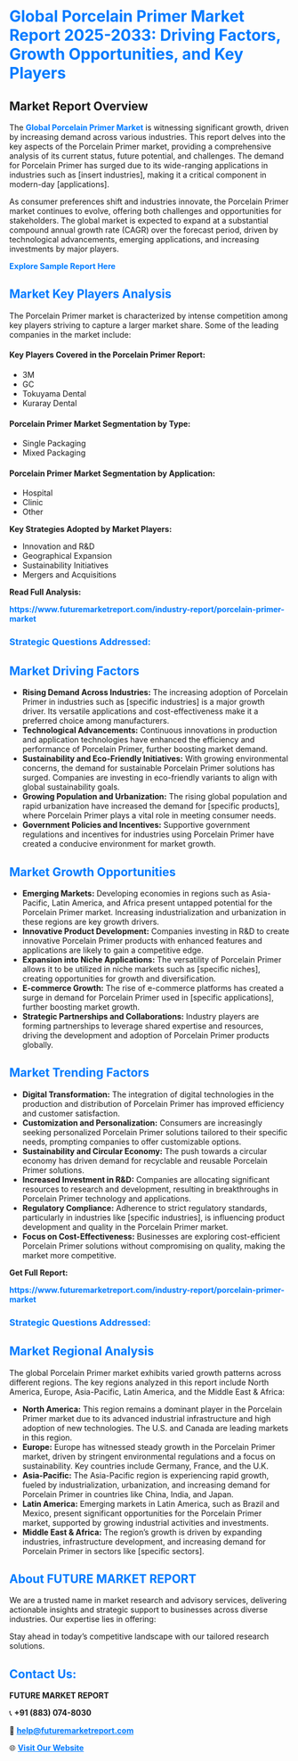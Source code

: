 <h1 style="color: #007BFF;">Global Porcelain Primer Market Report 2025-2033: Driving Factors, Growth Opportunities, and Key Players</h1>

<section id="overview">
<h2>Market Report Overview</h2>
<p>The <a href="https://www.futuremarketreport.com/industry-report/porcelain-primer-market" style="color: #007BFF; text-decoration: none;"><strong>Global Porcelain Primer Market</strong></a> is witnessing significant growth, driven by increasing demand across various industries. This report delves into the key aspects of the Porcelain Primer market, providing a comprehensive analysis of its current status, future potential, and challenges. The demand for Porcelain Primer has surged due to its wide-ranging applications in industries such as [insert industries], making it a critical component in modern-day [applications].</p>
<p>As consumer preferences shift and industries innovate, the Porcelain Primer market continues to evolve, offering both challenges and opportunities for stakeholders. The global market is expected to expand at a substantial compound annual growth rate (CAGR) over the forecast period, driven by technological advancements, emerging applications, and increasing investments by major players.</p>
</section>

<section id="overview">
<p><a href="https://www.futuremarketreport.com/request-sample/reportId=79032" style="color: #007BFF; text-decoration: none;"><strong>Explore Sample Report Here</strong></a></p>
</section>

<section id="key-players">
<h2 style="color: #007BFF;">Market Key Players Analysis</h2>
<p>The Porcelain Primer market is characterized by intense competition among key players striving to capture a larger market share. Some of the leading companies in the market include:</p>
<h4>Key Players Covered in the Porcelain Primer Report:</h4>
<ul><li>3M</li><li>GC</li><li>Tokuyama Dental</li><li>Kuraray Dental</li></ul>
<h4>Porcelain Primer Market Segmentation by Type:</h4>
<ul><li>Single Packaging</li><li>Mixed Packaging</li></ul>

<h4>Porcelain Primer Market Segmentation by Application:</h4>
<ul><li>Hospital</li><li>Clinic</li><li>Other</li></ul>
<p><strong>Key Strategies Adopted by Market Players:</strong></p>
<ul>
<li>Innovation and R&D</li>
<li>Geographical Expansion</li>
<li>Sustainability Initiatives</li>
<li>Mergers and Acquisitions</li>
</ul>
</section>

<section>
<p><strong>Read Full Analysis: </strong></p><a href="https://www.futuremarketreport.com/industry-report/porcelain-primer-market" style="color: #007BFF; text-decoration: none;"><strong>https://www.futuremarketreport.com/industry-report/porcelain-primer-market</strong></a>
<h3 style="color: #007BFF;">Strategic Questions Addressed:</h3>
</section>

<section id="driving-factors">
<h2 style="color: #007BFF;">Market Driving Factors</h2>
<ul>
<li><strong>Rising Demand Across Industries:</strong> The increasing adoption of Porcelain Primer in industries such as [specific industries] is a major growth driver. Its versatile applications and cost-effectiveness make it a preferred choice among manufacturers.</li>
<li><strong>Technological Advancements:</strong> Continuous innovations in production and application technologies have enhanced the efficiency and performance of Porcelain Primer, further boosting market demand.</li>
<li><strong>Sustainability and Eco-Friendly Initiatives:</strong> With growing environmental concerns, the demand for sustainable Porcelain Primer solutions has surged. Companies are investing in eco-friendly variants to align with global sustainability goals.</li>
<li><strong>Growing Population and Urbanization:</strong> The rising global population and rapid urbanization have increased the demand for [specific products], where Porcelain Primer plays a vital role in meeting consumer needs.</li>
<li><strong>Government Policies and Incentives:</strong> Supportive government regulations and incentives for industries using Porcelain Primer have created a conducive environment for market growth.</li>
</ul>
</section>

<section id="growth-opportunities">
<h2 style="color: #007BFF;">Market Growth Opportunities</h2>
<ul>
<li><strong>Emerging Markets:</strong> Developing economies in regions such as Asia-Pacific, Latin America, and Africa present untapped potential for the Porcelain Primer market. Increasing industrialization and urbanization in these regions are key growth drivers.</li>
<li><strong>Innovative Product Development:</strong> Companies investing in R&D to create innovative Porcelain Primer products with enhanced features and applications are likely to gain a competitive edge.</li>
<li><strong>Expansion into Niche Applications:</strong> The versatility of Porcelain Primer allows it to be utilized in niche markets such as [specific niches], creating opportunities for growth and diversification.</li>
<li><strong>E-commerce Growth:</strong> The rise of e-commerce platforms has created a surge in demand for Porcelain Primer used in [specific applications], further boosting market growth.</li>
<li><strong>Strategic Partnerships and Collaborations:</strong> Industry players are forming partnerships to leverage shared expertise and resources, driving the development and adoption of Porcelain Primer products globally.</li>
</ul>
</section>

<section id="trending-factors">
<h2 style="color: #007BFF;">Market Trending Factors</h2>
<ul>
<li><strong>Digital Transformation:</strong> The integration of digital technologies in the production and distribution of Porcelain Primer has improved efficiency and customer satisfaction.</li>
<li><strong>Customization and Personalization:</strong> Consumers are increasingly seeking personalized Porcelain Primer solutions tailored to their specific needs, prompting companies to offer customizable options.</li>
<li><strong>Sustainability and Circular Economy:</strong> The push towards a circular economy has driven demand for recyclable and reusable Porcelain Primer solutions.</li>
<li><strong>Increased Investment in R&D:</strong> Companies are allocating significant resources to research and development, resulting in breakthroughs in Porcelain Primer technology and applications.</li>
<li><strong>Regulatory Compliance:</strong> Adherence to strict regulatory standards, particularly in industries like [specific industries], is influencing product development and quality in the Porcelain Primer market.</li>
<li><strong>Focus on Cost-Effectiveness:</strong> Businesses are exploring cost-efficient Porcelain Primer solutions without compromising on quality, making the market more competitive.</li>
</ul>
</section>

<section>
<p><strong>Get Full Report: </strong></p><a href="https://www.futuremarketreport.com/industry-report/porcelain-primer-market" style="color: #007BFF; text-decoration: none;"><strong>https://www.futuremarketreport.com/industry-report/porcelain-primer-market</strong></a>
<h3 style="color: #007BFF;">Strategic Questions Addressed:</h3>
</section>


<section id="regional-analysis">
<h2 style="color: #007BFF;">Market Regional Analysis</h2>
<p>The global Porcelain Primer market exhibits varied growth patterns across different regions. The key regions analyzed in this report include North America, Europe, Asia-Pacific, Latin America, and the Middle East & Africa:</p>
<ul>
<li><strong>North America:</strong> This region remains a dominant player in the Porcelain Primer market due to its advanced industrial infrastructure and high adoption of new technologies. The U.S. and Canada are leading markets in this region.</li>
<li><strong>Europe:</strong> Europe has witnessed steady growth in the Porcelain Primer market, driven by stringent environmental regulations and a focus on sustainability. Key countries include Germany, France, and the U.K.</li>
<li><strong>Asia-Pacific:</strong> The Asia-Pacific region is experiencing rapid growth, fueled by industrialization, urbanization, and increasing demand for Porcelain Primer in countries like China, India, and Japan.</li>
<li><strong>Latin America:</strong> Emerging markets in Latin America, such as Brazil and Mexico, present significant opportunities for the Porcelain Primer market, supported by growing industrial activities and investments.</li>
<li><strong>Middle East & Africa:</strong> The region’s growth is driven by expanding industries, infrastructure development, and increasing demand for Porcelain Primer in sectors like [specific sectors].</li>
</ul>
</section>

<footer>
<h2 style="color: #007BFF;">About FUTURE MARKET REPORT</h2>
<p>We are a trusted name in market research and advisory services, delivering actionable insights and strategic support to businesses across diverse industries. Our expertise lies in offering:</p>

<p>Stay ahead in today’s competitive landscape with our tailored research solutions.</p>

<h2 style="color: #007BFF;">Contact Us:</h2>
<p><strong>FUTURE MARKET REPORT</strong></p>
<p>📞 <strong>+91 (883) 074-8030</strong></p>
<p>📧 <strong><a href="mailto:help@futuremarketreport.com" style="color: #007BFF;">help@futuremarketreport.com</a></strong></p>
<p>🌐 <strong><a href="https://www.futuremarketreport.com/" style="color: #007BFF;">Visit Our Website</a></strong></p>
</footer>